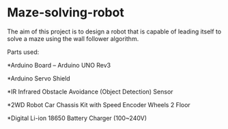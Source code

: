 # Maze-solving-robot
The aim of this project is to design a robot that is capable of leading itself to solve a maze using the wall follower algorithm.

Parts used:

*Arduino Board – Arduino UNO Rev3

*Arduino Servo Shield

*IR Infrared Obstacle Avoidance (Object Detection) Sensor

*2WD Robot Car Chassis Kit with Speed Encoder Wheels 2 Floor

*Digital Li-ion 18650 Battery Charger (100~240V)
